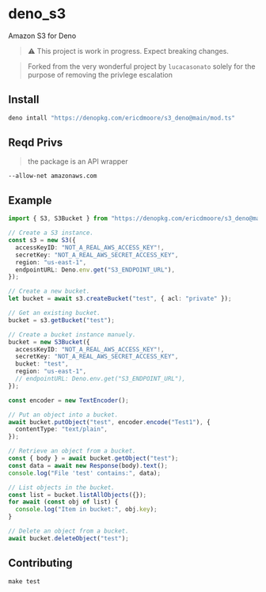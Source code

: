 # deno_s3

<!-- ![ci](https://github.com/lucacasonato/deno_aws_sign_v4/workflows/ci/badge.svg) -->
<!-- [![deno doc](https://doc.deno.land/badge.svg)](https://doc.deno.land/https/deno.land/x/s3@0.5.0/mod.ts) -->
<!-- [![Coverage Status](https://coveralls.io/repos/github/lucacasonato/deno_s3/badge.svg?branch=main)](https://coveralls.io/github/lucacasonato/deno_s3?branch=main) -->

Amazon S3 for Deno

> ⚠️ This project is work in progress. Expect breaking changes.

> Forked from the very wonderful project by `lucacasonato` solely for the purpose of removing the privlege escalation

## Install
``` bash
deno intall "https://denopkg.com/ericdmoore/s3_deno@main/mod.ts"
```

## Reqd Privs

> the package is an API wrapper
```
--allow-net amazonaws.com
```

## Example

```ts
import { S3, S3Bucket } from "https://denopkg.com/ericdmoore/s3_deno@main/mod.ts";

// Create a S3 instance.
const s3 = new S3({
  accessKeyID: "NOT_A_REAL_AWS_ACCESS_KEY"!,
  secretKey: "NOT_A_REAL_AWS_SECRET_ACCESS_KEY",
  region: "us-east-1",
  endpointURL: Deno.env.get("S3_ENDPOINT_URL"),
});

// Create a new bucket.
let bucket = await s3.createBucket("test", { acl: "private" });

// Get an existing bucket.
bucket = s3.getBucket("test");

// Create a bucket instance manuely.
bucket = new S3Bucket({
  accessKeyID: "NOT_A_REAL_AWS_ACCESS_KEY"!,
  secretKey: "NOT_A_REAL_AWS_SECRET_ACCESS_KEY",
  bucket: "test",
  region: "us-east-1",
  // endpointURL: Deno.env.get("S3_ENDPOINT_URL"),
});

const encoder = new TextEncoder();

// Put an object into a bucket.
await bucket.putObject("test", encoder.encode("Test1"), {
  contentType: "text/plain",
});

// Retrieve an object from a bucket.
const { body } = await bucket.getObject("test");
const data = await new Response(body).text();
console.log("File 'test' contains:", data);

// List objects in the bucket.
const list = bucket.listAllObjects({});
for await (const obj of list) {
  console.log("Item in bucket:", obj.key);
}

// Delete an object from a bucket.
await bucket.deleteObject("test");
```

## Contributing

```
make test
```

<!-- References -->
[ci_img]:''
[ci_url]:''

[cov_img]:''
[cov_url]:''